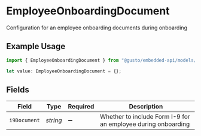 # EmployeeOnboardingDocument

Configuration for an employee onboarding documents during onboarding

## Example Usage

```typescript
import { EmployeeOnboardingDocument } from "@gusto/embedded-api/models/components";

let value: EmployeeOnboardingDocument = {};
```

## Fields

| Field                                                         | Type                                                          | Required                                                      | Description                                                   |
| ------------------------------------------------------------- | ------------------------------------------------------------- | ------------------------------------------------------------- | ------------------------------------------------------------- |
| `i9Document`                                                  | *string*                                                      | :heavy_minus_sign:                                            | Whether to include Form I-9 for an employee during onboarding |